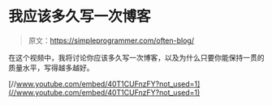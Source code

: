 # 我应该多久写一次博客

> 原文：<https://simpleprogrammer.com/often-blog/>

在这个视频中，我将讨论你应该多久写一次博客，以及为什么只要你能保持一贯的质量水平，写得越多越好。

[//www.youtube.com/embed/40T1CUFnzFY?not_used=1](//www.youtube.com/embed/40T1CUFnzFY?not_used=1)